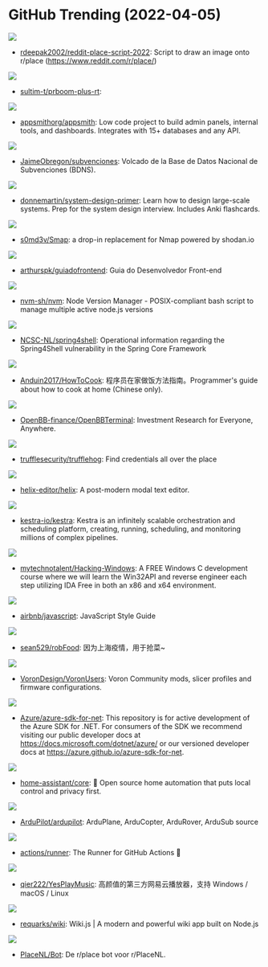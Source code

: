 # GitHub Trending (2022-04-05)

![](https://img.shields.io/badge/Python-New%20297-green?style=flat-square&logo=appveyor)
- [rdeepak2002/reddit-place-script-2022](https://github.com/rdeepak2002/reddit-place-script-2022): Script to draw an image onto r/place (https://www.reddit.com/r/place/)

![](https://img.shields.io/badge/C%2B%2B-New%2086-green?style=flat-square&logo=appveyor)
- [sultim-t/prboom-plus-rt](https://github.com/sultim-t/prboom-plus-rt): 

![](https://img.shields.io/badge/TypeScript-New%2034-green?style=flat-square&logo=appveyor)
- [appsmithorg/appsmith](https://github.com/appsmithorg/appsmith): Low code project to build admin panels, internal tools, and dashboards. Integrates with 15+ databases and any API.

![](https://img.shields.io/badge/Shell-New%2031-green?style=flat-square&logo=appveyor)
- [JaimeObregon/subvenciones](https://github.com/JaimeObregon/subvenciones): Volcado de la Base de Datos Nacional de Subvenciones (BDNS).

![](https://img.shields.io/badge/Python-New%20534-green?style=flat-square&logo=appveyor)
- [donnemartin/system-design-primer](https://github.com/donnemartin/system-design-primer): Learn how to design large-scale systems. Prep for the system design interview. Includes Anki flashcards.

![](https://img.shields.io/badge/Go-New%20235-green?style=flat-square&logo=appveyor)
- [s0md3v/Smap](https://github.com/s0md3v/Smap): a drop-in replacement for Nmap powered by shodan.io

![](https://img.shields.io/badge/none-New%2087-green?style=flat-square&logo=appveyor)
- [arthurspk/guiadofrontend](https://github.com/arthurspk/guiadofrontend): Guia do Desenvolvedor Front-end

![](https://img.shields.io/badge/Shell-New%2027-green?style=flat-square&logo=appveyor)
- [nvm-sh/nvm](https://github.com/nvm-sh/nvm): Node Version Manager - POSIX-compliant bash script to manage multiple active node.js versions

![](https://img.shields.io/badge/none-New%2013-green?style=flat-square&logo=appveyor)
- [NCSC-NL/spring4shell](https://github.com/NCSC-NL/spring4shell): Operational information regarding the Spring4Shell vulnerability in the Spring Core Framework

![](https://img.shields.io/badge/JavaScript-New%20472-green?style=flat-square&logo=appveyor)
- [Anduin2017/HowToCook](https://github.com/Anduin2017/HowToCook): 程序员在家做饭方法指南。Programmer's guide about how to cook at home (Chinese only).

![](https://img.shields.io/badge/Python-New%20342-green?style=flat-square&logo=appveyor)
- [OpenBB-finance/OpenBBTerminal](https://github.com/OpenBB-finance/OpenBBTerminal): Investment Research for Everyone, Anywhere.

![](https://img.shields.io/badge/Go-New%20103-green?style=flat-square&logo=appveyor)
- [trufflesecurity/trufflehog](https://github.com/trufflesecurity/trufflehog): Find credentials all over the place

![](https://img.shields.io/badge/Rust-New%20198-green?style=flat-square&logo=appveyor)
- [helix-editor/helix](https://github.com/helix-editor/helix): A post-modern modal text editor.

![](https://img.shields.io/badge/Java-New%20222-green?style=flat-square&logo=appveyor)
- [kestra-io/kestra](https://github.com/kestra-io/kestra): Kestra is an infinitely scalable orchestration and scheduling platform, creating, running, scheduling, and monitoring millions of complex pipelines.

![](https://img.shields.io/badge/C-New%20188-green?style=flat-square&logo=appveyor)
- [mytechnotalent/Hacking-Windows](https://github.com/mytechnotalent/Hacking-Windows): A FREE Windows C development course where we will learn the Win32API and reverse engineer each step utilizing IDA Free in both an x86 and x64 environment.

![](https://img.shields.io/badge/JavaScript-New%2047-green?style=flat-square&logo=appveyor)
- [airbnb/javascript](https://github.com/airbnb/javascript): JavaScript Style Guide

![](https://img.shields.io/badge/JavaScript-New%2026-green?style=flat-square&logo=appveyor)
- [sean529/robFood](https://github.com/sean529/robFood): 因为上海疫情，用于抢菜~

![](https://img.shields.io/badge/GAP-New%205-green?style=flat-square&logo=appveyor)
- [VoronDesign/VoronUsers](https://github.com/VoronDesign/VoronUsers): Voron Community mods, slicer profiles and firmware configurations.

![](https://img.shields.io/badge/C%23-New%208-green?style=flat-square&logo=appveyor)
- [Azure/azure-sdk-for-net](https://github.com/Azure/azure-sdk-for-net): This repository is for active development of the Azure SDK for .NET. For consumers of the SDK we recommend visiting our public developer docs at https://docs.microsoft.com/dotnet/azure/ or our versioned developer docs at https://azure.github.io/azure-sdk-for-net.

![](https://img.shields.io/badge/Python-New%2029-green?style=flat-square&logo=appveyor)
- [home-assistant/core](https://github.com/home-assistant/core): 🏡 Open source home automation that puts local control and privacy first.

![](https://img.shields.io/badge/C%2B%2B-New%207-green?style=flat-square&logo=appveyor)
- [ArduPilot/ardupilot](https://github.com/ArduPilot/ardupilot): ArduPlane, ArduCopter, ArduRover, ArduSub source

![](https://img.shields.io/badge/C%23-New%206-green?style=flat-square&logo=appveyor)
- [actions/runner](https://github.com/actions/runner): The Runner for GitHub Actions 🚀

![](https://img.shields.io/badge/Vue-New%2058-green?style=flat-square&logo=appveyor)
- [qier222/YesPlayMusic](https://github.com/qier222/YesPlayMusic): 高颜值的第三方网易云播放器，支持 Windows / macOS / Linux

![](https://img.shields.io/badge/Vue-New%2017-green?style=flat-square&logo=appveyor)
- [requarks/wiki](https://github.com/requarks/wiki): Wiki.js | A modern and powerful wiki app built on Node.js

![](https://img.shields.io/badge/JavaScript-New%2065-green?style=flat-square&logo=appveyor)
- [PlaceNL/Bot](https://github.com/PlaceNL/Bot): De r/place bot voor r/PlaceNL.

